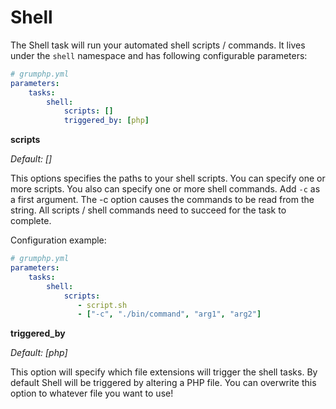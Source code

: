 # Shell

The Shell task will run your automated shell scripts / commands.
It lives under the `shell` namespace and has following configurable parameters:

```yaml
# grumphp.yml
parameters:
    tasks:
        shell:
            scripts: []
            triggered_by: [php]
```

**scripts**

*Default: []*

This options specifies the paths to your shell scripts.
You can specify one or more scripts. 
You also can specify one or more shell commands. Add `-c` as a first argument. The -c option causes the commands to be read from the string.
All scripts / shell commands need to succeed for the task to complete.

Configuration example:

```yaml
# grumphp.yml
parameters:
    tasks:
        shell:
            scripts:
               - script.sh
               - ["-c", "./bin/command", "arg1", "arg2"]
```

**triggered_by**

*Default: [php]*

This option will specify which file extensions will trigger the shell tasks.
By default Shell will be triggered by altering a PHP file. 
You can overwrite this option to whatever file you want to use!
